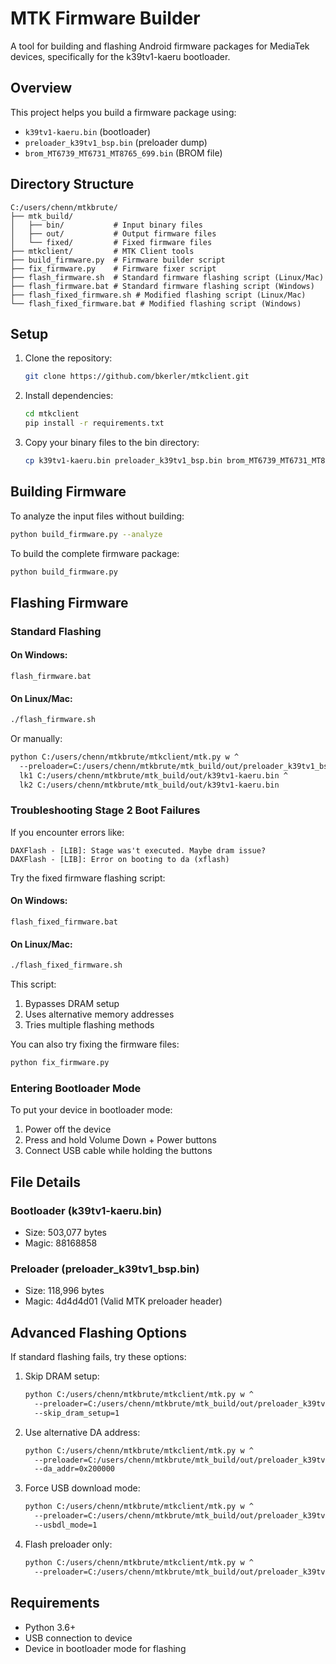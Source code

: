 # MTK Firmware Builder

A tool for building and flashing Android firmware packages for MediaTek devices, specifically for the k39tv1-kaeru bootloader.

## Overview

This project helps you build a firmware package using:
- `k39tv1-kaeru.bin` (bootloader)
- `preloader_k39tv1_bsp.bin` (preloader dump)
- `brom_MT6739_MT6731_MT8765_699.bin` (BROM file)

## Directory Structure

```
C:/users/chenn/mtkbrute/
├── mtk_build/
│   ├── bin/           # Input binary files
│   ├── out/           # Output firmware files
│   └── fixed/         # Fixed firmware files
├── mtkclient/         # MTK Client tools
├── build_firmware.py  # Firmware builder script
├── fix_firmware.py    # Firmware fixer script
├── flash_firmware.sh  # Standard firmware flashing script (Linux/Mac)
├── flash_firmware.bat # Standard firmware flashing script (Windows)
├── flash_fixed_firmware.sh # Modified flashing script (Linux/Mac)
└── flash_fixed_firmware.bat # Modified flashing script (Windows)
```

## Setup

1. Clone the repository:
   ```bash
   git clone https://github.com/bkerler/mtkclient.git
   ```

2. Install dependencies:
   ```bash
   cd mtkclient
   pip install -r requirements.txt
   ```

3. Copy your binary files to the bin directory:
   ```bash
   cp k39tv1-kaeru.bin preloader_k39tv1_bsp.bin brom_MT6739_MT6731_MT8765_699.bin mtk_build/bin/
   ```

## Building Firmware

To analyze the input files without building:
```bash
python build_firmware.py --analyze
```

To build the complete firmware package:
```bash
python build_firmware.py
```

## Flashing Firmware

### Standard Flashing

#### On Windows:
```
flash_firmware.bat
```

#### On Linux/Mac:
```bash
./flash_firmware.sh
```

Or manually:
```bash
python C:/users/chenn/mtkbrute/mtkclient/mtk.py w ^
  --preloader=C:/users/chenn/mtkbrute/mtk_build/out/preloader_k39tv1_bsp.bin ^
  lk1 C:/users/chenn/mtkbrute/mtk_build/out/k39tv1-kaeru.bin ^
  lk2 C:/users/chenn/mtkbrute/mtk_build/out/k39tv1-kaeru.bin
```

### Troubleshooting Stage 2 Boot Failures

If you encounter errors like:
```
DAXFlash - [LIB]: Stage was't executed. Maybe dram issue?
DAXFlash - [LIB]: Error on booting to da (xflash)
```

Try the fixed firmware flashing script:

#### On Windows:
```
flash_fixed_firmware.bat
```

#### On Linux/Mac:
```bash
./flash_fixed_firmware.sh
```

This script:
1. Bypasses DRAM setup
2. Uses alternative memory addresses
3. Tries multiple flashing methods

You can also try fixing the firmware files:
```bash
python fix_firmware.py
```

### Entering Bootloader Mode

To put your device in bootloader mode:
1. Power off the device
2. Press and hold Volume Down + Power buttons
3. Connect USB cable while holding the buttons

## File Details

### Bootloader (k39tv1-kaeru.bin)
- Size: 503,077 bytes
- Magic: 88168858

### Preloader (preloader_k39tv1_bsp.bin)
- Size: 118,996 bytes
- Magic: 4d4d4d01 (Valid MTK preloader header)

## Advanced Flashing Options

If standard flashing fails, try these options:

1. Skip DRAM setup:
   ```bash
   python C:/users/chenn/mtkbrute/mtkclient/mtk.py w ^
     --preloader=C:/users/chenn/mtkbrute/mtk_build/out/preloader_k39tv1_bsp.bin ^
     --skip_dram_setup=1
   ```

2. Use alternative DA address:
   ```bash
   python C:/users/chenn/mtkbrute/mtkclient/mtk.py w ^
     --preloader=C:/users/chenn/mtkbrute/mtk_build/out/preloader_k39tv1_bsp.bin ^
     --da_addr=0x200000
   ```

3. Force USB download mode:
   ```bash
   python C:/users/chenn/mtkbrute/mtkclient/mtk.py w ^
     --preloader=C:/users/chenn/mtkbrute/mtk_build/out/preloader_k39tv1_bsp.bin ^
     --usbdl_mode=1
   ```

4. Flash preloader only:
   ```bash
   python C:/users/chenn/mtkbrute/mtkclient/mtk.py w ^
     --preloader=C:/users/chenn/mtkbrute/mtk_build/out/preloader_k39tv1_bsp.bin
   ```

## Requirements

- Python 3.6+
- USB connection to device
- Device in bootloader mode for flashing